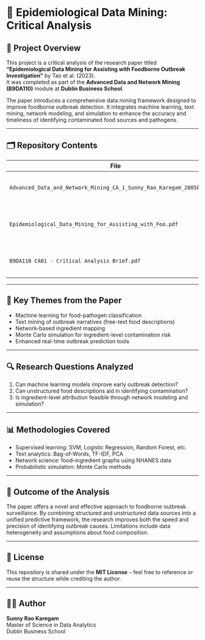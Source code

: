 # 🧬 Epidemiological Data Mining: Critical Analysis

## 📌 Project Overview  
This project is a critical analysis of the research paper titled  
**“Epidemiological Data Mining for Assisting with Foodborne Outbreak Investigation”** by Tao et al. (2023).  
It was completed as part of the **Advanced Data and Network Mining (B9DA110)** module at **Dublin Business School**.

The paper introduces a comprehensive data mining framework designed to improve foodborne outbreak detection. It integrates machine learning, text mining, network modeling, and simulation to enhance the accuracy and timeliness of identifying contaminated food sources and pathogens.

---

## 🗂 Repository Contents  
| File | Description |
|------|-------------|
| `Advanced_Data_and_Network_Mining_CA_1_Sunny_Rao_Karegam_20058107.pdf` | The critical analysis report (PDF) |
| `Epidemiological_Data_Mining_for_Assisting_with_Foo.pdf` | The original research paper (reference paper) |
| `B9DA110 CA01 - Critical Analysis Brief.pdf` | Assignment brief and evaluation criteria |

---

## 🧠 Key Themes from the Paper
- Machine learning for food-pathogen classification
- Text mining of outbreak narratives (free-text food descriptions)
- Network-based ingredient mapping
- Monte Carlo simulation for ingredient-level contamination risk
- Enhanced real-time outbreak prediction tools

---

## 🔍 Research Questions Analyzed
1. Can machine learning models improve early outbreak detection?
2. Can unstructured food descriptions aid in identifying contamination?
3. Is ingredient-level attribution feasible through network modeling and simulation?

---

## 📊 Methodologies Covered
- Supervised learning: SVM, Logistic Regression, Random Forest, etc.
- Text analytics: Bag-of-Words, TF-IDF, PCA
- Network science: food–ingredient graphs using NHANES data
- Probabilistic simulation: Monte Carlo methods

---

## 🎯 Outcome of the Analysis
The paper offers a novel and effective approach to foodborne outbreak surveillance. By combining structured and unstructured data sources into a unified predictive framework, the research improves both the speed and precision of identifying outbreak causes. Limitations include data heterogeneity and assumptions about food composition.

---

## 📜 License  
This repository is shared under the **MIT License** – feel free to reference or reuse the structure while crediting the author.  

---

## 🙋‍♂️ Author  
**Sunny Rao Karegam**  
Master of Science in Data Analytics  
Dublin Business School  
